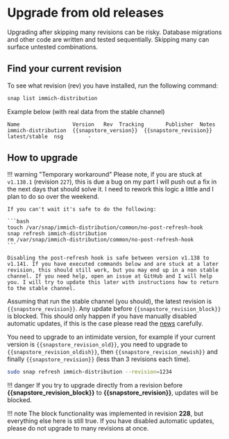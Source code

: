 # Upgrade from old releases

Upgrading after skipping many revisions can be risky. Database migrations and other code are written and tested sequentially. Skipping many can surface untested combinations.

## Find your current revision

To see what revision (rev) you have installed, run the following command:
```bash
snap list immich-distribution
```

Example below (with real data from the stable channel)
```
Name                 Version   Rev  Tracking       Publisher  Notes
immich-distribution  {{snapstore_version}}  {{snapstore_revision}}  latest/stable  nsg        -
```

## How to upgrade

!!! warning "Temporary workaround"
    Please note, if you are stuck at `v1.138.1` (revision `227`), this is due a bug on my part I will push out a fix in the next days that should solve it. I need to rework this logic a little and I plan to do so over the weekend.

    If you can't wait it's safe to do the following:

    ```bash
    touch /var/snap/immich-distribution/common/no-post-refresh-hook
    snap refresh immich-distribution
    rm /var/snap/immich-distribution/common/no-post-refresh-hook
    ```

    Disabling the post-refresh hook is safe between version v1.138 to v1.141. If you have executed commands below and are stuck at a later revision, this should still work, but you may end up in a non stable channel. If you need help, open an issue at GitHub and I will help you. I will try to update this later with instructions how to return to the stable channel.

Assuming that run the stable channel (you should), the latest revision is `{{snapstore_revision}}`. Any update before `{{snapstore_revision_block}}` is blocked. This should only happen if you have manually disabled automatic updates, if this is the case please read the [news](/news) carefully.

You need to upgrade to an intimidate version, for example if your current version is `{{snapstore_revision_old}}`, you need to upgrade to `{{snapstore_revision_oldish}}`, then `{{snapstore_revision_newish}}` and finally `{{snapstore_revision}}` (less than 3 revisions each time).

```sh
sudo snap refresh immich-distribution --revision=1234
```

!!! danger
    If you try to upgrade directly from a revision before **{{snapstore_revision_block}}** to **{{snapstore_revision}}**, updates will be blocked.

!!! note
    The block functionality was implemented in revision **228**, but everything else here is still true. If you have disabled automatic updates, please do not upgrade to many revisions at once.
